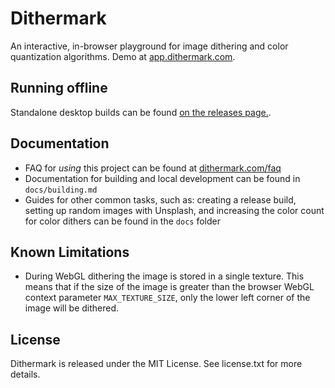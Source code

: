# Dithermark

An interactive, in-browser playground for image dithering and color quantization algorithms. Demo at [app.dithermark.com](https://app.dithermark.com).

## Running offline

Standalone desktop builds can be found [on the releases page.](https://github.com/allen-garvey/dithermark/releases).

## Documentation

* FAQ for *using* this project can be found at [dithermark.com/faq](https://dithermark.com/faq)
* Documentation for building and local development can be found in `docs/building.md`
* Guides for other common tasks, such as: creating a release build, setting up random images with Unsplash, and increasing the color count for color dithers can be found in the `docs` folder

## Known Limitations

* During WebGL dithering the image is stored in a single texture. This means that if the size of the image is greater than the browser WebGL context parameter `MAX_TEXTURE_SIZE`, only the lower left corner of the image will be dithered.

## License

Dithermark is released under the MIT License. See license.txt for more details.